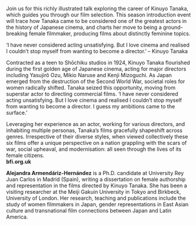 
Join us for this richly illustrated talk exploring the career of Kinuyo Tanaka, which guides you through our film selection. This season introduction event will trace how Tanaka came to be considered one of the greatest actors in the history of Japanese cinema, and charts her move to being a ground-breaking female filmmaker, producing films about distinctly feminine topics.

‘I have never considered acting unsatisfying. But I love cinema and realised I couldn’t stop myself from wanting to become a director.’  – Kinuyo Tanaka

Contracted as a teen to Shōchiku studios in 1924, Kinuyo Tanaka flourished during the first golden age of Japanese cinema, acting for major directors including Yasujirô Ozu, Mikio Naruse and Kenji Mizoguchi. As Japan emerged from the destruction of the Second World War, societal roles for women radically shifted. Tanaka seized this opportunity, moving from superstar actor to directing commercial films. ‘I have never considered acting unsatisfying. But I love cinema and realised I couldn’t stop myself from wanting to become a director. I guess my ambitions came to the surface.’

Leveraging her experience as an actor, working for various directors, and inhabiting multiple personas, Tanaka’s films gracefully shapeshift across genres. Irrespective of their diverse styles, when viewed collectively these six films offer a unique perspective on a nation grappling with the scars of war, social upheaval, and modernisation: all seen through the lives of its female citizens.  
**bfi.org.uk**  

**Alejandra Armendáriz-Hernández** is a Ph.D. candidate at University Rey Juan Carlos in Madrid (Spain), writing a dissertation on female authorship and representation in the films directed by Kinuyo Tanaka. She has been a visiting researcher at the Meiji Gakuin University in Tokyo and Birkbeck, University of London. Her research, teaching and publications include the study of women filmmakers in Japan, gender representations in East Asian culture and transnational film connections between Japan and Latin America.  
<!--stackedit_data:
eyJoaXN0b3J5IjpbMjAyMzk2Mjc3OF19
-->